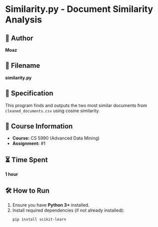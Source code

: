 # Similarity.py - Document Similarity Analysis

## 📌 Author
**Moaz**

## 📂 Filename
**similarity.py**

## 📜 Specification
This program finds and outputs the two most similar documents from `cleaned_documents.csv` using cosine similarity.

## 📖 Course Information
- **Course:** CS 5990 (Advanced Data Mining)  
- **Assignment:** #1  

## ⏳ Time Spent
**1 hour**

## 🛠 How to Run
1. Ensure you have **Python 3+** installed.
2. Install required dependencies (if not already installed):
   ```sh
   pip install scikit-learn
